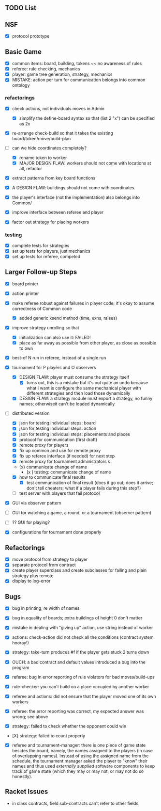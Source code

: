 ## TODO List 

## NSF 
- [X] protocol prototype 

## Basic Game 
- [x] common items: board, building, tokens ~~ no awareness of rules 
- [x] referee: rule checking, mechanics 
- [x] player: game tree generation, strategy, mechanics 
- [x] MISTAKE: action per turn for communication belongs into common ontology 

### refactorings 
- [x] check actions, not individuals moves in Admin 
  - [x] simplify the define-board syntax so that (list 2 "x") can be specified as 2x
- [x] re-arrange check-build so that it takes the existing board/token/move/build-plan
- [ ] can we hide coordinates completely? 
  - [x] rename token to worker 
  - [x] MAJOR DESIGN FLAW: workers should not come with locations at all, refactor 

- [X] extract patterns from key board functions 
- [X] A DESIGN FLAW: buildings should not come with coordinates 
- [X] the player's interface (not the implementation) also belongs into Common/

- [X] improve interface between referee and player 

- [X] factor out strategy for placing workers 

### testing 
- [X] complete tests for strategies 
- [X] set up tests for players, just mechanics 
- [X] set up tests for referee, competed 

## Larger Follow-up Steps 
- [X] board printer 
- [X] action printer 
- [X] make referee robust against failures in player code;
      it's okay to assume correctness of Common code 
  - [X] added generic xsend method (time, exns, raises)
- [X] improve strategy unrolling so that 
  - [X] initialization can also use it: FAILED! 
  - [X] place as far away as possible from other player, as close as possible to own
- [X] best-of N run in referee, instead of a single run 
- [X] tournament for P players and O observers 
  - [X] DESIGN FLAW: player must consume the strategy itself 
    - [x] turns out, this is a mistake but it's not quite an undo
	        because what I want is configure the same mechanical player
	        with different strategies and then load those dynamically 
  - [X] DESIGN FLAW: a strategy module must export a strategy, no funny names;
      	  otherwiseit can't be loaded dynamically 
- [ ] distributed version 
  - [X] json for testing individual steps: board 
  - [X] json for testing individual steps: action
  - [X] json for testing individual steps: placements and places 
  - [X] protocol for communication (first draft)
  - [X] remote proxy for players 
  - [X] fix up common and use for remote proxy 
  - [X] fix up referee interface (if needed) for next step 
  - [X] remote proxy for tournament administrators s 
  - [x} communicate change of name
    - [x ] testing: communicate change of name
  - [x] how to communicate final results 
    - [X] test communication of final result (does it go out;
      does it arrive; don't tell cheaters; what if a player fails during
      this step?)
  - [ ] test server with players that fail protocol 

- [X] GUI via observer pattern
- [ ] GUI for watching a game, a round, or a tournament (observer pattern) 
- [ ] ?? GUI for playing? 

- [X] configurations for tournament done properly 

## Refactorings 

- [x] move protocol from strategy to player
- [X] separate protocol from contract 
- [X] create player superclass and create subclasses for failing and plain strategy plus remote
- [X] display to log-error 

## Bugs 

- [X] bug in printing, re width of names 
- [x] bug in equality of boards; extra buildings of height 0 don't matter 
- [X] mistake in dealing with "giving up" action, use string instead of worker
- [X] actions: check-action did not check all the conditions (contract system hooray!)
- [X] strategy: take-turn produces #f if the player gets stuck 2 turns down

- [X] OUCH: a bad contract and default values introduced a bug into the program 

- [X] referee: bug in error reporting of rule violators for bad moves/build-ups
- [X] rule-checker: you can't build on a place occupied by another worker 

- [X] referee and actions: did not ensure that the player moved one of its own workers
- [X] referee: the error reporting was correct, my expected answer was wrong; see above 

- [X] strategy: failed to check whether the opponent could win 
- [X} strategy: failed to count properly 

- [X] referee and tournament-manager: there is one piece of game state
  besides the board, namely, the names assigned to the players (in case of
  overlapping names). Instead of using the assigned name from the schedule, 
  the tournament manager asked the player to "know" their names and thus
  used _externally supplied_ software components to keep track of game
  state (which they may or may not, or may not do so honestly). 

## Racket Issues 

- in class contracts, field sub-contracts can't refer to other fields 
